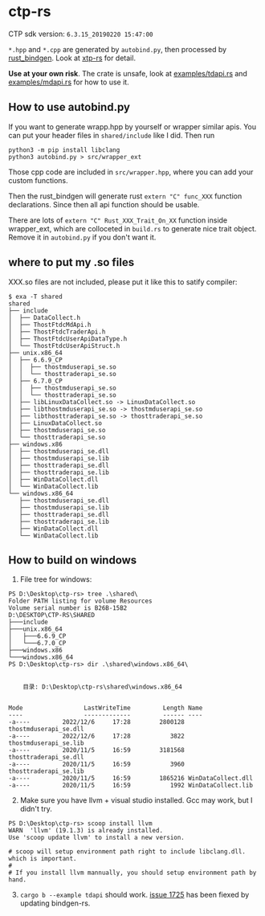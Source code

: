 # ctp-rs
CTP sdk version: `6.3.15_20190220 15:47:00`

`*.hpp` and `*.cpp` are generated by `autobind.py`, then processed by [rust_bindgen](https://rust-lang.github.io/rust-bindgen/requirements.html). Look at [xtp-rs](https://github.com/dovahcrow/xtp-rs) for detail.

__Use at your own risk__. The crate is unsafe, look at [examples/tdapi.rs](./examples/tdapi.rs) and [examples/mdapi.rs](./examples/mdapi.rs) for how to use it.

## How to use autobind.py
If you want to generate wrapp.hpp by yourself or wrapper similar apis. You can put your header files in `shared/include` like I did. Then run

```
python3 -m pip install libclang
python3 autobind.py > src/wrapper_ext
```

Those cpp code are included in `src/wrapper.hpp`, where you can add your custom functions.

Then the rust_bindgen will generate rust `extern "C" func_XXX` function declarations. Since then all api function should be usable.

There are lots of `extern "C" Rust_XXX_Trait_On_XX` function inside wrapper_ext, which are colloceted in `build.rs` to generate nice trait object. Remove it in `autobind.py` if you don't want it.

## where to put my .so files
XXX.so files are not included, please put it like this to satify compiler:

```
$ exa -T shared
shared
├── include
│  ├── DataCollect.h
│  ├── ThostFtdcMdApi.h
│  ├── ThostFtdcTraderApi.h
│  ├── ThostFtdcUserApiDataType.h
│  └── ThostFtdcUserApiStruct.h
├── unix.x86_64
│  ├── 6.6.9_CP
│  │  ├── thostmduserapi_se.so
│  │  └── thosttraderapi_se.so
│  ├── 6.7.0_CP
│  │  ├── thostmduserapi_se.so
│  │  └── thosttraderapi_se.so
│  ├── libLinuxDataCollect.so -> LinuxDataCollect.so
│  ├── libthostmduserapi_se.so -> thostmduserapi_se.so
│  ├── libthosttraderapi_se.so -> thosttraderapi_se.so
│  ├── LinuxDataCollect.so
│  ├── thostmduserapi_se.so
│  └── thosttraderapi_se.so
├── windows.x86
│  ├── thostmduserapi_se.dll
│  ├── thostmduserapi_se.lib
│  ├── thosttraderapi_se.dll
│  ├── thosttraderapi_se.lib
│  ├── WinDataCollect.dll
│  └── WinDataCollect.lib
└── windows.x86_64
   ├── thostmduserapi_se.dll
   ├── thostmduserapi_se.lib
   ├── thosttraderapi_se.dll
   ├── thosttraderapi_se.lib
   ├── WinDataCollect.dll
   └── WinDataCollect.lib
```

## How to build on windows
1. File tree for windows:

```
PS D:\Desktop\ctp-rs> tree .\shared\
Folder PATH listing for volume Resources
Volume serial number is B26B-15B2
D:\DESKTOP\CTP-RS\SHARED
├───include
├───unix.x86_64
│   ├───6.6.9_CP
│   └───6.7.0_CP
├───windows.x86
└───windows.x86_64
PS D:\Desktop\ctp-rs> dir .\shared\windows.x86_64\


    目录: D:\Desktop\ctp-rs\shared\windows.x86_64


Mode                 LastWriteTime         Length Name
----                 -------------         ------ ----
-a----         2022/12/6     17:28        2800128 thostmduserapi_se.dll
-a----         2022/12/6     17:28           3822 thostmduserapi_se.lib
-a----         2020/11/5     16:59        3181568 thosttraderapi_se.dll
-a----         2020/11/5     16:59           3960 thosttraderapi_se.lib
-a----         2020/11/5     16:59        1865216 WinDataCollect.dll
-a----         2020/11/5     16:59           1992 WinDataCollect.lib
```

2. Make sure you have llvm + visual studio installed. Gcc may work, but I didn't try.

```
PS D:\Desktop\ctp-rs> scoop install llvm
WARN  'llvm' (19.1.3) is already installed.
Use 'scoop update llvm' to install a new version.

# scoop will setup environment path right to include libclang.dll. which is important.
#
# If you install llvm mannually, you should setup environment path by hand.
```

3. `cargo b --example tdapi` should work. [issue 1725](https://github.com/rust-lang/rust-bindgen/issues/1725) has been fiexed by updating bindgen-rs.
